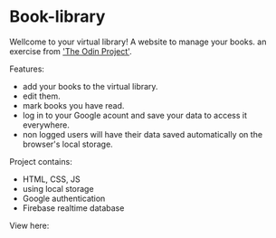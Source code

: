 # Book-library

Wellcome to your virtual library! 
A website to manage your books.
an exercise from ['The Odin Project'](https://www.theodinproject.com/paths/full-stack-javascript/courses/javascript/lessons/library).

Features: 
- add your books to the virtual library. 
- edit them.
- mark books you have read.
- log in to your Google acount and save your data to access it everywhere.
- non logged users will have their data saved automatically on the browser's local storage.


Project contains: 
- HTML, CSS, JS
- using local storage
- Google authentication 
- Firebase realtime database

View here: 
